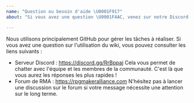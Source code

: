 ```yaml
---
name: "Question ou besoin d'aide \U0001F917"
about: "Si vous avez une question \U0001F4AC, venez sur notre Discord !"

---
```


Nous utilisons principalement GitHub pour gérer les tâches à réaliser. Si vous avez une question sur l'utilisation du wiki, vous pouvez consulter les liens suivants :

- Serveur Discord : https://discord.gg/RrBppaj Cela vous permet de chatter avec l'équipe et les membres de la communauté. C'est là que vous aurez les réponses les plus rapides !
- Forum de RMA : https://rpgmakeralliance.com N'hésitez pas à lancer une discussion sur le forum si votre message nécessite une attention sur le long terme.
